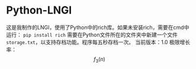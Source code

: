 # Python-LNGI
这是我制作的LNGI，使用了Python中的rich库。如果未安装rich，需要在cmd中运行：
`pip install rich`
需要在Python文件所在的文件夹中新建一个文件`storage.txt`，以支持存档功能。程序每五秒存档一次。
当前版本：1.0
极限增长率：$$f_3(n)$$
